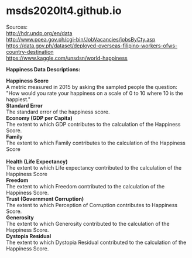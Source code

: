 # msds2020lt4.github.io

Sources:<br>
	http://hdr.undp.org/en/data <br>
	http://www.poea.gov.ph/cgi-bin/JobVacancies/jobsByCty.asp <br>
	https://data.gov.ph/dataset/deployed-overseas-filipino-workers-ofws-country-destination <br>
	https://www.kaggle.com/unsdsn/world-happiness <br>
  

**Happiness Data Descriptions:**

**Happiness Score**<br>
  A metric measured in 2015 by asking the sampled people the question: "How would you rate your happiness on a scale of 0 to 10 where 10 is the happiest."<br>
**Standard Error**<br>
  The standard error of the happiness score.<br>
**Economy (GDP per Capita)**<br>
  The extent to which GDP contributes to the calculation of the Happiness Score.<br>
**Family**<br>
  The extent to which Family contributes to the calculation of the Happiness Score<br><br>
**Health (Life Expectancy)**<br>
  The extent to which Life expectancy contributed to the calculation of the Happiness Score<br>
**Freedom**<br>
  The extent to which Freedom contributed to the calculation of the Happiness Score.<br>
**Trust (Government Corruption)**<br>
  The extent to which Perception of Corruption contributes to Happiness Score.<br>
**Generosity**<br>
  The extent to which Generosity contributed to the calculation of the Happiness Score.<br>
**Dystopia Residual**<br>
  The extent to which Dystopia Residual contributed to the calculation of the Happiness Score.<br>


	
